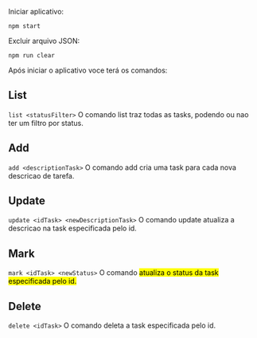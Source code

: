 Iniciar aplicativo:

`npm start`

Excluir arquivo JSON:

`npm run clear`

Após iniciar o aplicativo voce terá os comandos:

## List
`list <statusFilter>`
O comando list traz todas as tasks, podendo ou nao ter um filtro por status.

## Add
`add <descriptionTask>`
O comando add cria uma task para cada nova descricao de tarefa.

## Update
`update <idTask> <newDescriptionTask>`
O comando update atualiza a descricao na task especificada pelo id.

## Mark
`mark <idTask> <newStatus>`
O comando <mark> atualiza o status da task especificada pelo id.

## Delete
`delete <idTask>`
O comando <delete> deleta a task especificada pelo id.
